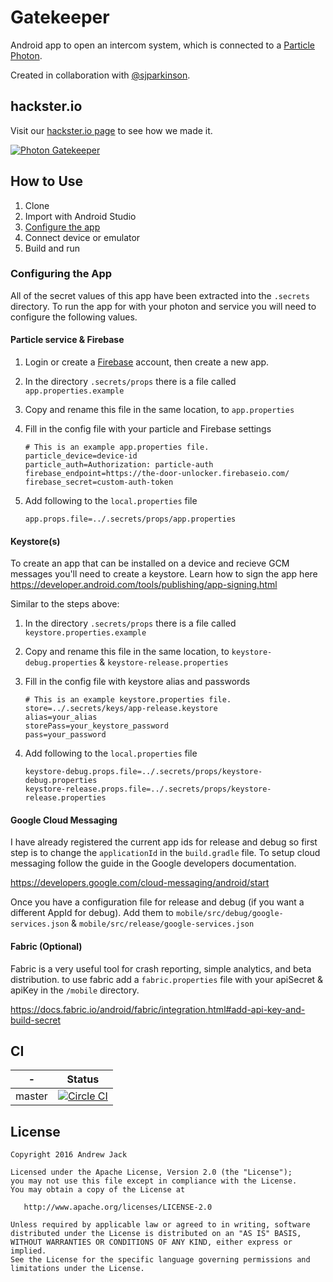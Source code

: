 # Gatekeeper

Android app to open an intercom system, which is connected to a [Particle](https://www.particle.io/) [Photon](https://docs.particle.io/datasheets/photon-datasheet/).

Created in collaboration with [@sjparkinson](https://github.com/sjparkinson).

## hackster.io

Visit our [hackster.io page](https://www.hackster.io/main-thread-technology/photon-powered-communal-door-b5d1d2) to see how we made it.

[![Photon Gatekeeper](https://hackster.imgix.net/uploads/cover_image/file/117370/IMG_4272.JPG?w=900&h=675&fit=min)](https://www.hackster.io/main-thread-technology/photon-powered-communal-door-b5d1d2)

## How to Use

1. Clone
2. Import with Android Studio
3. [Configure the app](#configuring-the-app)
3. Connect device or emulator
4. Build and run

### Configuring the App

All of the secret values of this app have been extracted into the `.secrets` directory. 
To run the app for with your photon and service you will need to configure the following values.

#### Particle service & Firebase

1. Login or create a [Firebase](https://www.firebase.com) account, then create a new app. 
2. In the directory `.secrets/props` there is a file called `app.properties.example`
3. Copy and rename this file in the same location, to `app.properties`
4. Fill in the config file with your particle and Firebase settings
    
    ```
    # This is an example app.properties file.
    particle_device=device-id
    particle_auth=Authorization: particle-auth
    firebase_endpoint=https://the-door-unlocker.firebaseio.com/
    firebase_secret=custom-auth-token
    ```
5. Add following to the `local.properties` file
    ```
    app.props.file=../.secrets/props/app.properties
    ```

#### Keystore(s)
To create an app that can be installed on a device and recieve GCM messages you'll need to create a keystore.
Learn how to sign the app here https://developer.android.com/tools/publishing/app-signing.html

Similar to the steps above:

1. In the directory `.secrets/props` there is a file called `keystore.properties.example`
2. Copy and rename this file in the same location, to `keystore-debug.properties` & `keystore-release.properties`
3. Fill in the config file with keystore alias and passwords
    
    ```
    # This is an example keystore.properties file.
    store=../.secrets/keys/app-release.keystore
    alias=your_alias
    storePass=your_keystore_password
    pass=your_password
    ```
4. Add following to the `local.properties` file
    ```
    keystore-debug.props.file=../.secrets/props/keystore-debug.properties
    keystore-release.props.file=../.secrets/props/keystore-release.properties
    ```

#### Google Cloud Messaging

I have already registered the current app ids for release and debug so first step is to change the `applicationId` in the `build.gradle` file.
To setup cloud messaging follow the guide in the Google developers documentation.

https://developers.google.com/cloud-messaging/android/start

Once you have a configuration file for release and debug (if you want a different AppId for debug).
Add them to `mobile/src/debug/google-services.json` & `mobile/src/release/google-services.json`

#### Fabric (Optional)

Fabric is a very useful tool for crash reporting, simple analytics, and beta distribution.
to use fabric add a `fabric.properties` file with your apiSecret & apiKey in the `/mobile` directory.

https://docs.fabric.io/android/fabric/integration.html#add-api-key-and-build-secret

## CI
| - | Status |
| ------------- | ------------- |
| master  | [![Circle CI](https://circleci.com/gh/AndrewJack/gatekeeper/tree/master.svg?style=svg)](https://circleci.com/gh/AndrewJack/gatekeeper/tree/master) |

License
-------

    Copyright 2016 Andrew Jack

    Licensed under the Apache License, Version 2.0 (the "License");
    you may not use this file except in compliance with the License.
    You may obtain a copy of the License at

       http://www.apache.org/licenses/LICENSE-2.0

    Unless required by applicable law or agreed to in writing, software
    distributed under the License is distributed on an "AS IS" BASIS,
    WITHOUT WARRANTIES OR CONDITIONS OF ANY KIND, either express or implied.
    See the License for the specific language governing permissions and
    limitations under the License.
